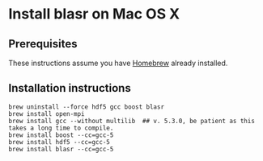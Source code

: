 # Install blasr on Mac OS X

## Prerequisites

These instructions assume you have [Homebrew](http://brew.sh) already installed.

## Installation instructions

    brew uninstall --force hdf5 gcc boost blasr
    brew install open-mpi
    brew install gcc --without multilib  ## v. 5.3.0, be patient as this takes a long time to compile.
    brew install boost --cc=gcc-5
    brew install hdf5 --cc=gcc-5
    brew install blasr --cc=gcc-5
